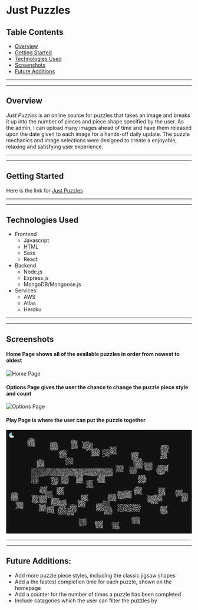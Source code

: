 # Just Puzzles

## Table Contents

- [Overview](#overview)
- [Getting Started](#getting-started)
- [Technologies Used](#technologies-used)
- [Screenshots](#screenshots)
- [Future Additions](#future-additions)

---

---

## Overview

_Just Puzzles_ is an online source for puzzles that takes an image and breaks it up into the number of pieces and piece shape specified by the user. As the admin, I can upload many images ahead of time and have them released upon the date given to each image for a hands-off daily update. The puzzle mechanics and image selections were designed to create a enjoyable, relaxing and satisfying user experience.

---

---

## Getting Started

Here is the link for
[Just Puzzles](https://just-puzzles.herokuapp.com/)

---

---

## Technologies Used

- Frontend
  - Javascript
  - HTML
  - Sass
  - React
- Backend
  - Node.js
  - Express.js
  - MongoDB/Mongoose.js
- Services
  - AWS
  - Atlas
  - Heroku

---

---

## Screenshots

#### Home Page shows all of the available puzzles in order from newest to oldest

![Home Page](./public/home_page.png)

#### Options Page gives the user the chance to change the puzzle piece style and count

![Options Page](./public/options_page.png)

#### Play Page is where the user can put the puzzle together

![Play Page](./public/play_page.png)

---

---

## Future Additions:

- Add more puzzle piece styles, including the classic jigsaw shapes
- Add a the fastest completion time for each puzzle, shown on the homepage
- Add a counter for the number of times a puzzle has been completed
- Include catagories which the user can filter the puzzles by

